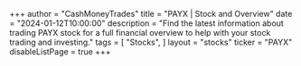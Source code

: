 +++
author = "CashMoneyTrades"
title = "PAYX | Stock and Overview"
date = "2024-01-12T10:00:00"
description = "Find the latest information about trading PAYX stock for a full financial overview to help with your stock trading and investing."
tags = [
   "Stocks",
]
layout = "stocks"
ticker = "PAYX"
disableListPage = true
+++
